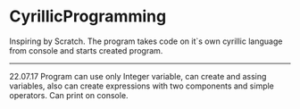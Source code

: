 # CyrillicProgramming
Inspiring by Scratch. The program takes code on it`s own cyrillic language from console and starts created program.

-----
22.07.17
Program can use only Integer variable, can create and assing variables, also can create expressions with two components and simple operators. Can print on console.
